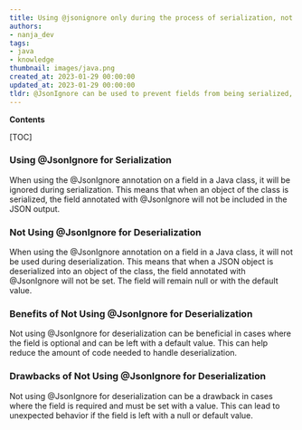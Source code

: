 ```yaml
---
title: Using @jsonignore only during the process of serialization, not deserialization
authors:
- nanja_dev
tags:
- java
- knowledge
thumbnail: images/java.png
created_at: 2023-01-29 00:00:00
updated_at: 2023-01-29 00:00:00
tldr: @JsonIgnore can be used to prevent fields from being serialized, but it will not prevent them from being deserialized.
---
```


**Contents**

[TOC]

### Using @JsonIgnore for Serialization

When using the @JsonIgnore annotation on a field in a Java class, it will be ignored during serialization. This means that when an object of the class is serialized, the field annotated with @JsonIgnore will not be included in the JSON output.

### Not Using @JsonIgnore for Deserialization

When using the @JsonIgnore annotation on a field in a Java class, it will not be used during deserialization. This means that when a JSON object is deserialized into an object of the class, the field annotated with @JsonIgnore will not be set. The field will remain null or with the default value.

### Benefits of Not Using @JsonIgnore for Deserialization

Not using @JsonIgnore for deserialization can be beneficial in cases where the field is optional and can be left with a default value. This can help reduce the amount of code needed to handle deserialization.

### Drawbacks of Not Using @JsonIgnore for Deserialization

Not using @JsonIgnore for deserialization can be a drawback in cases where the field is required and must be set with a value. This can lead to unexpected behavior if the field is left with a null or default value.
